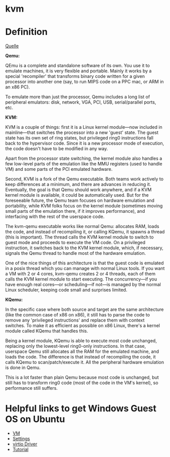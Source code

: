 # kvm



Definition
=========
[Quelle](http://serverfault.com/questions/208693/difference-between-kvm-and-qemu)

**Qemu:**

QEmu is a complete and standalone software of its own. You use it to emulate machines, it is very flexible and portable. Mainly it works by a special 'recompiler' that transforms binary code written for a given processor into another one (say, to run MIPS code on a PPC mac, or ARM in an x86 PC).

To emulate more than just the processor, Qemu includes a long list of peripheral emulators: disk, network, VGA, PCI, USB, serial/parallel ports, etc.


**KVM:**

KVM is a couple of things: first it is a Linux kernel module—now included in mainline—that switches the processor into a new 'guest' state. The guest state has its own set of ring states, but privileged ring0 instructions fall back to the hypervisor code. Since it is a new processor mode of execution, the code doesn't have to be modified in any way.

Apart from the processor state switching, the kernel module also handles a few low-level parts of the emulation like the MMU registers (used to handle VM) and some parts of the PCI emulated hardware.

Second, KVM is a fork of the Qemu executable. Both teams work actively to keep differences at a minimum, and there are advances in reducing it. Eventually, the goal is that Qemu should work anywhere, and if a KVM kernel module is available, it could be automatically used. But for the foreseeable future, the Qemu team focuses on hardware emulation and portability, while KVM folks focus on the kernel module (sometimes moving small parts of the emulation there, if it improves performance), and interfacing with the rest of the userspace code.

The kvm-qemu executable works like normal Qemu: allocates RAM, loads the code, and instead of recompiling it, or calling KQemu, it spawns a thread (this is important). The thread calls the KVM kernel module to switch to guest mode and proceeds to execute the VM code. On a privileged instruction, it switches back to the KVM kernel module, which, if necessary, signals the Qemu thread to handle most of the hardware emulation.

One of the nice things of this architecture is that the guest code is emulated in a posix thread which you can manage with normal Linux tools. If you want a VM with 2 or 4 cores, kvm-qemu creates 2 or 4 threads, each of them calls the KVM kernel module to start executing. The concurrency—if you have enough real cores—or scheduling—if not—is managed by the normal Linux scheduler, keeping code small and surprises limited.

**KQemu:**

In the specific case where both source and target are the same architecture (like the common case of x86 on x86), it still has to parse the code to remove any 'privileged instructions' and replace them with context switches. To make it as efficient as possible on x86 Linux, there's a kernel module called KQemu that handles this.

Being a kernel module, KQemu is able to execute most code unchanged, replacing only the lowest-level ring0-only instructions. In that case, userspace Qemu still allocates all the RAM for the emulated machine, and loads the code. The difference is that instead of recompiling the code, it calls KQemu to scan/patch/execute it. All the peripheral hardware emulation is done in Qemu.

This is a lot faster than plain Qemu because most code is unchanged, but still has to transform ring0 code (most of the code in the VM's kernel), so performance still suffers.



Helpful links to get Windows Guest OS on Ubuntu
=================================
* [VM](http://serverfault.com/questions/703675/install-windows-2012-r2-over-kvm-virtualizaton)
* [Settings](https://me.m01.eu/blog/2015/03/windows-10-kvm-and-iscsi/)
* [virtio Driver](https://launchpad.net/kvm-guest-drivers-windows/+download)
* [Tutorial](http://www.funtoo.org/Windows_7_Virtualization_with_KVM)
